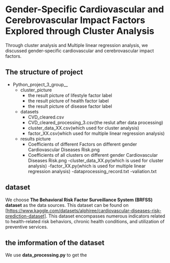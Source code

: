 # Gender-Specific Cardiovascular and Cerebrovascular Impact Factors Explored through Cluster Analysis

Through cluster analysis and Multiple linear regression analysis, we discussed gender-specific cardiovascular and cerebrovascular impact factors.

## The structure of project
- Python_project_3_group__
    - cluster_picture
        - the result picture of lifestyle factor label
        - the result picture of health factor label
        - the result picture of disease factor label
    - datasets
        - CVD_cleared.csv
        - CVD_cleared_processing_3.csv(the reslut after data processing)
        - cluster_data_XX.csv(which used for cluster analysis)
        - factor_XX.csv(which used for multiple linear regression analysis)
    - results picture
        - Coefficients of different Factors on different gender Cardiovascular Diseases Risk.png
        -  Coefficients of all clusters on different gender Cardiovascular Diseases Risk.png
    -cluster_data_XX.py(which is used for cluster analysis)
    -factor_XX.py(which is used for multiple linear regression analysis)
    -dataprocessing_record.txt
    -valiation.txt

## dataset
We choose **The Behavioral Risk Factor Surveillance System (BRFSS) dataset** as the data sources. This dataset can be found on [https://www.kaggle.com/datasets/alphiree/cardiovascular-diseases-risk-prediction-dataset]. This dataset encompasses numerous indicators related to health-related risk behaviors, chronic health conditions, and utilization of preventive services.

## the imformation of the dataset
We use **data_processing.py** to get the 
